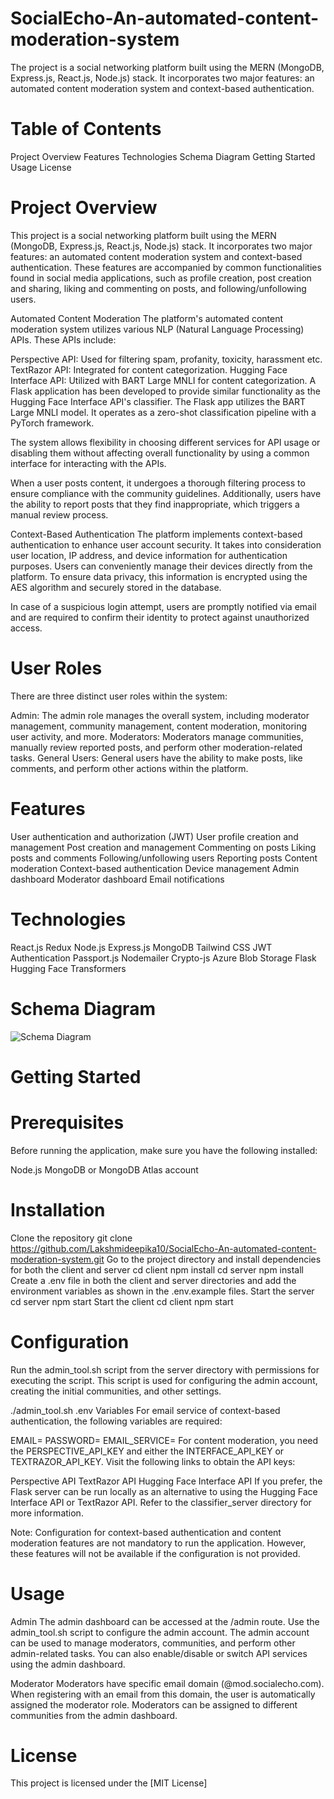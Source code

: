 # SocialEcho-An-automated-content-moderation-system
The project is a social networking platform built using the MERN (MongoDB, Express.js, React.js, Node.js) stack. It incorporates two major features: an automated content moderation system and context-based authentication.

# Table of Contents
Project Overview
Features
Technologies
Schema Diagram
Getting Started
Usage
License

# Project Overview
This project is a social networking platform built using the MERN (MongoDB, Express.js, React.js, Node.js) stack. It incorporates two major features: an automated content moderation system and context-based authentication. These features are accompanied by common functionalities found in social media applications, such as profile creation, post creation and sharing, liking and commenting on posts, and following/unfollowing users.

Automated Content Moderation
The platform's automated content moderation system utilizes various NLP (Natural Language Processing) APIs. These APIs include:

Perspective API: Used for filtering spam, profanity, toxicity, harassment etc.
TextRazor API: Integrated for content categorization.
Hugging Face Interface API: Utilized with BART Large MNLI for content categorization.
A Flask application has been developed to provide similar functionality as the Hugging Face Interface API's classifier. The Flask app utilizes the BART Large MNLI model. It operates as a zero-shot classification pipeline with a PyTorch framework.

The system allows flexibility in choosing different services for API usage or disabling them without affecting overall functionality by using a common interface for interacting with the APIs.

When a user posts content, it undergoes a thorough filtering process to ensure compliance with the community guidelines. Additionally, users have the ability to report posts that they find inappropriate, which triggers a manual review process.

Context-Based Authentication
The platform implements context-based authentication to enhance user account security. It takes into consideration user location, IP address, and device information for authentication purposes. Users can conveniently manage their devices directly from the platform. To ensure data privacy, this information is encrypted using the AES algorithm and securely stored in the database.

In case of a suspicious login attempt, users are promptly notified via email and are required to confirm their identity to protect against unauthorized access.

# User Roles
There are three distinct user roles within the system:

Admin: The admin role manages the overall system, including moderator management, community management, content moderation, monitoring user activity, and more.
Moderators: Moderators manage communities, manually review reported posts, and perform other moderation-related tasks.
General Users: General users have the ability to make posts, like comments, and perform other actions within the platform.

# Features
 User authentication and authorization (JWT)
 User profile creation and management
 Post creation and management
 Commenting on posts
 Liking posts and comments
 Following/unfollowing users
 Reporting posts
 Content moderation
 Context-based authentication
 Device management
 Admin dashboard
 Moderator dashboard
 Email notifications

# Technologies
React.js
Redux
Node.js
Express.js
MongoDB
Tailwind CSS
JWT Authentication
Passport.js
Nodemailer
Crypto-js
Azure Blob Storage
Flask
Hugging Face Transformers

# Schema Diagram
![Schema Diagram](https://github.com/user-attachments/assets/65c03d0b-0ba5-434a-9984-8d96255d1d77)


# Getting Started
# Prerequisites
Before running the application, make sure you have the following installed:

Node.js
MongoDB or MongoDB Atlas account

# Installation
Clone the repository
git clone https://github.com/Lakshmideepika10/SocialEcho-An-automated-content-moderation-system.git
Go to the project directory and install dependencies for both the client and server
cd client
npm install
cd server
npm install
Create a .env file in both the client and server directories and add the environment variables as shown in the .env.example files.
Start the server
cd server
npm start
Start the client
cd client
npm start
# Configuration
Run the admin_tool.sh script from the server directory with permissions for executing the script. This script is used for configuring the admin account, creating the initial communities, and other settings.

./admin_tool.sh
.env Variables
For email service of context-based authentication, the following variables are required:

EMAIL=
PASSWORD=
EMAIL_SERVICE=
For content moderation, you need the PERSPECTIVE_API_KEY and either the INTERFACE_API_KEY or TEXTRAZOR_API_KEY. Visit the following links to obtain the API keys:

Perspective API
TextRazor API
Hugging Face Interface API
If you prefer, the Flask server can be run locally as an alternative to using the Hugging Face Interface API or TextRazor API. Refer to the classifier_server directory for more information.

Note: Configuration for context-based authentication and content moderation features are not mandatory to run the application. However, these features will not be available if the configuration is not provided.

# Usage
Admin
The admin dashboard can be accessed at the /admin route. Use the admin_tool.sh script to configure the admin account. The admin account can be used to manage moderators, communities, and perform other admin-related tasks. You can also enable/disable or switch API services using the admin dashboard.

Moderator
Moderators have specific email domain (@mod.socialecho.com). When registering with an email from this domain, the user is automatically assigned the moderator role. Moderators can be assigned to different communities from the admin dashboard.

# License
This project is licensed under the [MIT License]
